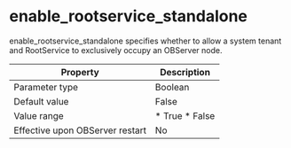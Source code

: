 enable_rootservice_standalone 
==================================================

enable_rootservice_standalone specifies whether to allow a system tenant and RootService to exclusively occupy an OBServer node. 


|          **Property**           |                                            **Description**                                             |
|---------------------------------|--------------------------------------------------------------------------------------------------------|
| Parameter type                  | Boolean                                                                                                |
| Default value                   | False                                                                                                  |
| Value range                     | * True   * False    |
| Effective upon OBServer restart | No                                                                                                     |


